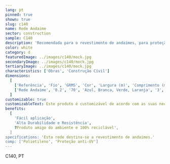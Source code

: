 ```yaml
---
lang: pt
pinned: true
shown: true
slug: c140
name: Rede Andaime
sector: construction
sample: C140
description: 'Recomendada para o revestimento de andaimes, para proteção dos trabalhadores e projecções de materiais, tintas e poeiras. Também controla a passagem da radiação solar, reduzindo-a consideravelmente, e protege contra a ação direta do vento.'
color: white
category: d
featuredImage: ../images/c140/mock.jpg
secondaryImage: ../images/c140/mock.jpg
tertiaryImage: ../images/c140/mock.jpg
characteristics: ['Obras', 'Construção Cívil']
dimensions:
  [
    ['Referência', 'Fio', 'GRMS', 'Cor', 'Largura (m)', 'Comprimento (m)'],
    ['Rede Andaime', '0.2', '70', 'Azul, Branca, Verde, Laranja', '3', '100'],
  ]
customizable: true
customizableText: Este produto é customizável de acordo com as suas necessidades. Contacte-nos para mais informações.
benefits:
  [
    'Fácil aplicação',
    'Alta Durabilidade e Resistência',
    ?Produto amigo do ambiente e 100% reciclável',
  ]
specifications: 'Esta rede destina-se a revestimento de andaimes.'
comp: ['Polietileno', 'Proteção anti-UV']
---
```


C140, PT
